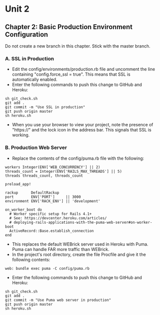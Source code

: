 # Unit 2
## Chapter 2: Basic Production Environment Configuration

Do not create a new branch in this chapter.  Stick with the master branch.

### A. SSL in Production

*  Edit the config/environments/production.rb file and uncomment the line containing "config.force_ssl = true".
This means that SSL is automatically enabled.
*  Enter the following commands to push this change to GitHub and Heroku:
```
sh git_check.sh
git add .
git commit -m "Use SSL in production"
git push origin master
sh heroku.sh
```
* When you use your browser to view your project, note the presence of "https://" and the lock icon in the address bar.
This signals that SSL is working.

### B. Production Web Server

* Replace the contents of the config/puma.rb file with the following:

```
workers Integer(ENV['WEB_CONCURRENCY'] || 2)
threads_count = Integer(ENV['RAILS_MAX_THREADS'] || 5)
threads threads_count, threads_count

preload_app!

rackup      DefaultRackup
port        ENV['PORT']     || 3000
environment ENV['RACK_ENV'] || 'development'

on_worker_boot do
  # Worker specific setup for Rails 4.1+
  # See: https://devcenter.heroku.com/articles/
  # deploying-rails-applications-with-the-puma-web-server#on-worker-boot
  ActiveRecord::Base.establish_connection
end
```
* This replaces the default WEBrick server used in Heroku with Puma.  Puma can handle FAR more traffic than WEBrick.
* In the project's root directory, create the file Procfile and give it the following contents:
```
web: bundle exec puma -C config/puma.rb
```
*  Enter the following commands to push this change to GitHub and Heroku:
```
sh git_check.sh
git add .
git commit -m "Use Puma web server in production"
git push origin master
sh heroku.sh
```
